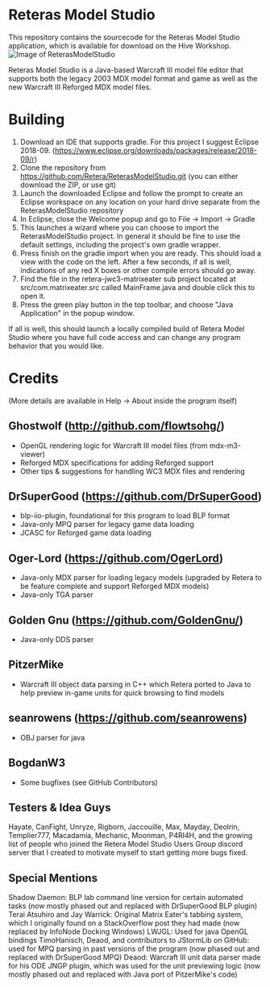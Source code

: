 # Reteras Model Studio
This repository contains the sourcecode for the Reteras Model Studio application, which is available for download on the Hive Workshop.
![Image of ReterasModelStudio](https://www.hiveworkshop.com/data/ratory-images/159/159964-e1b13fddb241fe69a198f443b00b1637.png)

Reteras Model Studio is a Java-based Warcraft III model file editor that supports both the legacy 2003 MDX model format and game as well as the new Warcraft III Reforged MDX model files.

# Building
1. Download an IDE that supports gradle. For this project I suggest Eclipse 2018-09. (https://www.eclipse.org/downloads/packages/release/2018-09/r)
2. Clone the repository from https://github.com/Retera/ReterasModelStudio.git (you can either download the ZIP, or use git)
3. Launch the downloaded Eclipse and follow the prompt to create an Eclipse workspace on any location on your hard drive separate from the ReterasModelStudio repository
4. In Eclipse, close the Welcome popup and go to File -> Import -> Gradle
5. This launches a wizard where you can choose to import the ReterasModelStudio project. In general it should be fine to use the default settings, including the project's own gradle wrapper.
6. Press finish on the gradle import when you are ready. This should load a view with the code on the left. After a few seconds, if all is well, indications of any red X boxes or other compile errors should go away.
8. Find the file in the retera-jwc3-matrixeater sub project located at src/com.matrixeater.src called MainFrame.java and double click this to open it.
9. Press the green play button in the top toolbar, and choose "Java Application" in the popup window.

If all is well, this should launch a locally compiled build of Retera Model Studio where you have full code access and can change any program behavior that you would like.

# Credits
(More details are available in Help -> About inside the program itself)

## Ghostwolf (http://github.com/flowtsohg/)
 - OpenGL rendering logic for Warcraft III model files (from mdx-m3-viewer)
 - Reforged MDX specifications for adding Reforged support
 - Other tips & suggestions for handling WC3 MDX files and rendering

## DrSuperGood (https://github.com/DrSuperGood)
 - blp-iio-plugin, foundational for this program to load BLP format
 - Java-only MPQ parser for legacy game data loading
 - JCASC for Reforged game data loading

## Oger-Lord (https://github.com/OgerLord)
 - Java-only MDX parser for loading legacy models (upgraded by Retera to be feature complete and support Reforged MDX models)
 - Java-only TGA parser

## Golden Gnu (https://github.com/GoldenGnu/)
 - Java-only DDS parser

## PitzerMike
 - Warcraft III object data parsing in C++ which Retera ported to Java to help preview in-game units for quick browsing to find models
 
## seanrowens (https://github.com/seanrowens)
 - OBJ parser for java
 
## BogdanW3
 - Some bugfixes (see GitHub Contributors)

## Testers & Idea Guys
Hayate, CanFight, Unryze, Rigborn, Jaccouille, Max, Mayday, Deolrin, Templier777, Macadamia, Mechanic, Moonman, P4RI4H, and the growing list of people who joined the Retera Model Studio Users Group discord server that I created to motivate myself to start getting more bugs fixed.

## Special Mentions
Shadow Daemon: BLP lab command line version for certain automated tasks (now mostly phased out and replaced with DrSuperGood BLP plugin)
Terai Atsuhiro and Jay Warrick: Original Matrix Eater's tabbing system, which I originally found on a StackOverflow post they had made (now replaced by InfoNode Docking Windows)
LWJGL: Used for java OpenGL bindings
TimoHanisch, Deaod, and contributors to JStormLib on GitHub: used for MPQ parsing in past versions of the program (now phased out and replaced with DrSuperGood MPQ)
Deaod: Warcraft III unit data parser made for his ODE JNGP plugin, which was used for the unit previewing logic (now mostly phased out and replaced with Java port of PitzerMike's code)

